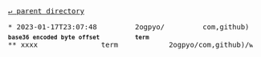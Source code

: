 <pre>
  <a href="../">&#x21b5; parent directory</a>
  
  * 2023-01-17T23:07:48&#x0009;&#x0009;2ogpyo/&#x0009;&#x0009;com,github)&#x0009;&#x0009;w3c/rdf-turtle/commit/1a6fe53.patch
  <sub><b>base36 encoded byte offset</b></sub>&#x0009;<sub><b>term</b></sub>
  ** xxxx&#x0009;&#x0009;term&#x0009;&#x0009;2ogpyo/com,github)/w3c/rdf-turtle/commit/1a6fe53.patch
</pre>

